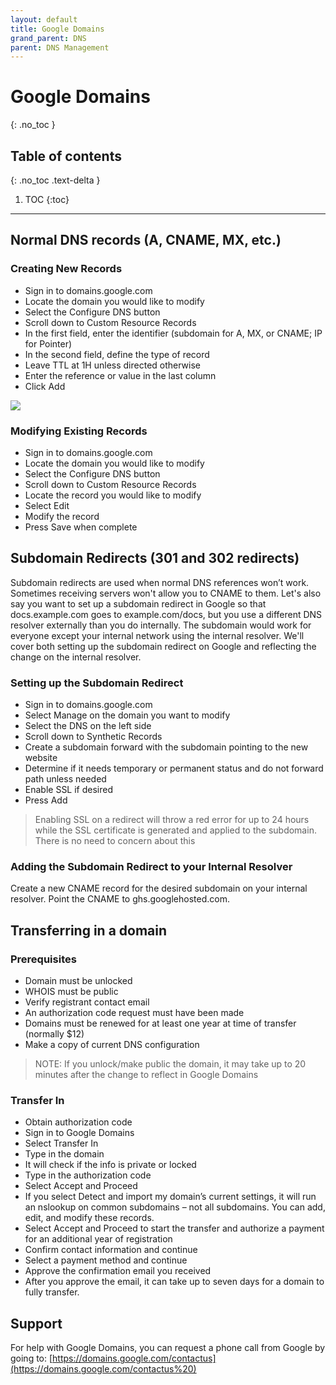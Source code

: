 ```yaml
---
layout: default
title: Google Domains
grand_parent: DNS
parent: DNS Management
---
```

# Google Domains
{: .no_toc }

## Table of contents
{: .no_toc .text-delta }

1. TOC
{:toc}

---

## Normal DNS records \(A, CNAME, MX, etc.\)

### Creating New Records

* Sign in to domains.google.com
* Locate the domain you would like to modify
* Select the Configure DNS button
* Scroll down to Custom Resource Records
* In the first field, enter the identifier \(subdomain for A, MX, or CNAME; IP for Pointer\)
* In the second field, define the type of record
* Leave TTL at 1H unless directed otherwise
* Enter the reference or value in the last column
* Click Add

![](../../.gitbook/assets/dns-google.png)

### Modifying Existing Records

* Sign in to domains.google.com
* Locate the domain you would like to modify
* Select the Configure DNS button
* Scroll down to Custom Resource Records
* Locate the record you would like to modify
* Select Edit
* Modify the record
* Press Save when complete

## Subdomain Redirects \(301 and 302 redirects\)

Subdomain redirects are used when normal DNS references won’t work. Sometimes receiving servers won't allow you to CNAME to them. Let's also say you want to set up a subdomain redirect in Google so that docs.example.com goes to example.com/docs, but you use a different DNS resolver externally than you do internally. The subdomain would work for everyone except your internal network using the internal resolver. We'll cover both setting up the subdomain redirect on Google and reflecting the change on the internal resolver.

### Setting up the Subdomain Redirect

* Sign in to domains.google.com
* Select Manage on the domain you want to modify
* Select the DNS on the left side
* Scroll down to Synthetic Records
* Create a subdomain forward with the subdomain pointing to the new website
* Determine if it needs temporary or permanent status and do not forward path unless needed
* Enable SSL if desired
* Press Add

> Enabling SSL on a redirect will throw a red error for up to 24 hours while the SSL certificate is generated and applied to the subdomain. There is no need to concern about this

### Adding the Subdomain Redirect to your Internal Resolver

Create a new CNAME record for the desired subdomain on your internal resolver. Point the CNAME to ghs.googlehosted.com.

## Transferring in a domain

### Prerequisites

* Domain must be unlocked
* WHOIS must be public
* Verify registrant contact email
* An authorization code request must have been made
* Domains must be renewed for at least one year at time of transfer \(normally $12\)
* Make a copy of current DNS configuration

> NOTE: If you unlock/make public the domain, it may take up to 20 minutes after the change to reflect in Google Domains

### Transfer In

* Obtain authorization code
* Sign in to Google Domains
* Select Transfer In
* Type in the domain
* It will check if the info is private or locked
* Type in the authorization code
* Select Accept and Proceed
* If you select Detect and import my domain’s current settings, it will run an nslookup on common subdomains – not all subdomains. You can add, edit, and modify these records.
* Select Accept and Proceed to start the transfer and authorize a payment for an additional year of registration
* Confirm contact information and continue
* Select a payment method and continue
* Approve the confirmation email you received
* After you approve the email, it can take up to seven days for a domain to fully transfer.

## Support

For help with Google Domains, you can request a phone call from Google by going to: [https://domains.google.com/contactus](https://domains.google.com/contactus%20)


